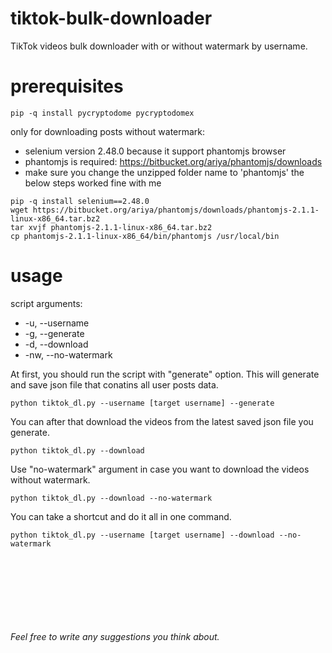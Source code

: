# tiktok-bulk-downloader
TikTok videos bulk downloader with or without watermark by username. 

# prerequisites 
```
pip -q install pycryptodome pycryptodomex
```
only for downloading posts without watermark:
- selenium version 2.48.0 because it support phantomjs browser
- phantomjs is required: https://bitbucket.org/ariya/phantomjs/downloads
- make sure you change the unzipped folder name to 'phantomjs'
the below steps worked fine with me
```
pip -q install selenium==2.48.0
wget https://bitbucket.org/ariya/phantomjs/downloads/phantomjs-2.1.1-linux-x86_64.tar.bz2 
tar xvjf phantomjs-2.1.1-linux-x86_64.tar.bz2 
cp phantomjs-2.1.1-linux-x86_64/bin/phantomjs /usr/local/bin 
```


# usage
script arguments:
- -u, --username
- -g, --generate
- -d, --download
- -nw, --no-watermark

At first, you should run the script with "generate" option. This will generate and save json file that conatins all user posts data.
```
python tiktok_dl.py --username [target username] --generate
```
You can after that download the videos from the latest saved json file you generate.
```
python tiktok_dl.py --download
```
Use "no-watermark" argument in case you want to download the videos without watermark.
```
python tiktok_dl.py --download --no-watermark
```
You can take a shortcut and do it all in one command.
```
python tiktok_dl.py --username [target username] --download --no-watermark
```
<br><br><br><br><br><br><br>
*Feel free to write any suggestions you think about.*
